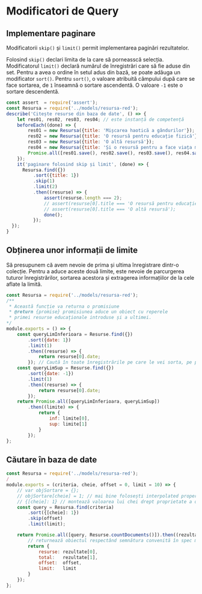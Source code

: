 # Modificatori de Query

## Implementare paginare

Modificatorii `skip()` și `limit()` permit implementarea paginări rezultatelor.

Folosind `skip()` declari limita de la care să porneasscă selecția. Modificatorul `limit()` declară numărul de înregistrări care să fie aduse din set. Pentru a avea o ordine în setul adus din bază, se poate adăuga un modificator `sort()`. Pentru `sort()`, o valoare atribuită câmpului după care se face sortarea, de `1` înseamnă o sortare ascendentă. O valoare `-1` este o sortare descendentă.

```javascript
const assert  = require('assert');
const Resursa = require('../models/resursa-red');
describe('Citește resurse din baza de date', () => {
    let res01, res02, res03, res04; // este instanță de competență
    beforeEach((done) => {
        res01 = new Resursa({title: 'Mișcarea haotică a gândurilor'});
        res02 = new Resursa({title: 'O resursă pentru educație fizică'});
        res03 = new Resursa({title: 'O altă resursă'});
        res04 = new Resursa({title: 'Și o resursă pentru a face viața mai ușoară'});
        Promise.all([res01.save(), res02.save(), res03.save(), res04.save()]).then(() => done());
    });
    it('paginare folosind skip și limit', (done) => {
      Resursa.find({})
          .sort({title: 1})
          .skip(1)
          .limit(2)
          .then((resurse) => {
              assert(resurse.length === 2);
              // assert(resurse[0].title === 'O resursă pentru educație fizică');
              // assert(resurse[0].title === 'O altă resursă');
              done();
          });
  });
}
```

## Obținerea unor informații de limite

Să presupunem că avem nevoie de prima și ultima înregistrare dintr-o colecție. Pentru a aduce aceste două limite, este nevoie de parcurgerea tuturor înregistrărilor, sortarea acestora și extragerea informațiilor de la cele aflate la limită.

```javascript
const Resursa = require('../models/resursa-red');
/**
 * Această funcție va returna o promisiune
 * @return {promise} promisiunea aduce un obiect cu reperele
 * primei resurse educaționale introduse și a ultimei.
*/
module.exports = () => {
    const queryLimInferioara = Resurse.find({})
        .sort({date: 1})
        .limit(1)
        .then((resurse) => {
            return resurse[0].date;
        }); // Caută în toate înregistrările pe care le vei sorta, pe prima, pe care o vei aduce. E posibil să fie mai multe introduse în acelați timp.
    const queryLimSup = Resurse.find({})
        .sort({date: -1})
        .limit(1)
        .then((resurse) => {
            return resurse[0].date;
        });
    return Promise.all([queryLimInferioara, queryLimSup])
        .then((limite) => {
            return {
                inf: limite[0],
                sup: limite[1]
            }
        });
};
```

## Căutare în baza de date

```javascript
const Resursa = require('../models/resursa-red');
/
module.exports = (criteria, cheie, offset = 0, limit = 10) => {
    // var objSortare = {};
    // objSortare[cheie] = 1; // mai bine folosești interpolated properties din ES6
    // {[cheie]: 1} // montează valoarea lui chei drept proprietate a obiectului de parametrizare a sortării
    const query = Resursa.find(criteria)
        .sort({[cheie]: 1})
        .skip(offset)
        .limit(limit);

    return Promise.all([query, Resurse.countDocuments()]).then((rezultate) => {
        // returnează obiectul respectând semnătura convenită în spec mai sus.
        return {
            resurse: rezultate[0],
            total:   rezultate[1],
            offset:  offset,
            limit:   limit
        }
    });
};
```
